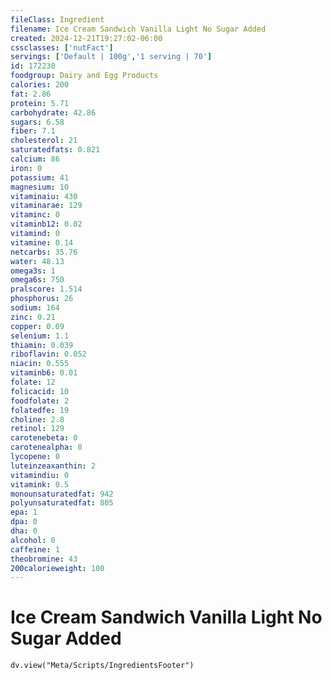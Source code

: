 ```yaml
---
fileClass: Ingredient
filename: Ice Cream Sandwich Vanilla Light No Sugar Added
created: 2024-12-21T19:27:02-06:00
cssclasses: ['nutFact']
servings: ['Default | 100g','1 serving | 70']
id: 172230
foodgroup: Dairy and Egg Products
calories: 200
fat: 2.86
protein: 5.71
carbohydrate: 42.86
sugars: 6.58
fiber: 7.1
cholesterol: 21
saturatedfats: 0.821
calcium: 86
iron: 0
potassium: 41
magnesium: 10
vitaminaiu: 430
vitaminarae: 129
vitaminc: 0
vitaminb12: 0.02
vitamind: 0
vitamine: 0.14
netcarbs: 35.76
water: 48.13
omega3s: 1
omega6s: 750
pralscore: 1.514
phosphorus: 26
sodium: 164
zinc: 0.21
copper: 0.09
selenium: 1.1
thiamin: 0.039
riboflavin: 0.052
niacin: 0.555
vitaminb6: 0.01
folate: 12
folicacid: 10
foodfolate: 2
folatedfe: 19
choline: 2.8
retinol: 129
carotenebeta: 0
carotenealpha: 0
lycopene: 0
luteinzeaxanthin: 2
vitamindiu: 0
vitamink: 0.5
monounsaturatedfat: 942
polyunsaturatedfat: 805
epa: 1
dpa: 0
dha: 0
alcohol: 0
caffeine: 1
theobromine: 43
200calorieweight: 100
---
```


# Ice Cream Sandwich Vanilla Light No Sugar Added

```dataviewjs
dv.view("Meta/Scripts/IngredientsFooter")
```